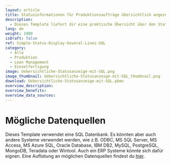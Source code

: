 ```yaml
---
layout: article
title: Statusinformationen für Produktionsaufträge übersichtlich angezeigt – dein Dashboard mit SQL Datenanbindung
description: 
  - Dieses Template liefert dir eine praktische Übersicht über den Status mehrerer Produktionslinien und basiert auf einer SQL Datenbank. Es zeigt sowohl den Fortschritt der Produktionslinien als auch der einzelnen Arbeitsgänge an. Für unkompliziertes Monitoring deiner Produktionsaufträge jetzt einfach Template herunterladen!
lang: de
weight: 1900
isDraft: false
ref: Simple-Status-Display-Several-Lines-SQL
category:
  - Alle
  - Produktion
  - Lean Management
  - Einzelfertigung
image: Uebersichtliche-Statusanzeige-mit-SQL.png
image_thumbnail: Uebersichtliche-Statusanzeige-mit-SQL_thumbnail.png
download: Uebersichtliche-Statusanzeige-mit-SQL.pbmx
overview_description:
overview_benefits:
overview_data_sources:
---
```


# Mögliche Datenquellen

Dieses Template verwendet eine SQL Datenbank. Es könnten aber auch andere Systeme verwendet werden, wie z.B. ODBC, MS SQL Server, MS Access, MS Azure SQL, Oracle Database, IBM DB2, MySQL, PostgreSQL, MongoDB, Teradata oder Wintool. Auch ein ERP Systeme könnte sich dafür eignen. Eine Auflistung an möglichen Datenquellen findest du [hier](https://peakboard.com/schnittstellen/).
